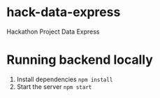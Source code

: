 # hack-data-express
Hackathon Project Data Express

# Running backend locally
1. Install dependencies
```npm install```
2. Start the server
```npm start```